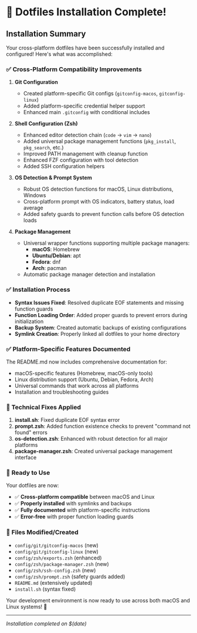 # 🎉 Dotfiles Installation Complete!

## Installation Summary

Your cross-platform dotfiles have been successfully installed and configured! Here's what was accomplished:

### ✅ **Cross-Platform Compatibility Improvements**

1. **Git Configuration**
   - Created platform-specific Git configs (`gitconfig-macos`, `gitconfig-linux`)
   - Added platform-specific credential helper support
   - Enhanced main `.gitconfig` with conditional includes

2. **Shell Configuration (Zsh)**
   - Enhanced editor detection chain (`code` → `vim` → `nano`)
   - Added universal package management functions (`pkg_install`, `pkg_search`, etc.)
   - Improved PATH management with cleanup function
   - Enhanced FZF configuration with tool detection
   - Added SSH configuration helpers

3. **OS Detection & Prompt System**
   - Robust OS detection functions for macOS, Linux distributions, Windows
   - Cross-platform prompt with OS indicators, battery status, load average
   - Added safety guards to prevent function calls before OS detection loads

4. **Package Management**
   - Universal wrapper functions supporting multiple package managers:
     - **macOS**: Homebrew
     - **Ubuntu/Debian**: apt
     - **Fedora**: dnf
     - **Arch**: pacman
   - Automatic package manager detection and installation

### ✅ **Installation Process**

- **Syntax Issues Fixed**: Resolved duplicate EOF statements and missing function guards
- **Function Loading Order**: Added proper guards to prevent errors during initialization
- **Backup System**: Created automatic backups of existing configurations
- **Symlink Creation**: Properly linked all dotfiles to your home directory

### ✅ **Platform-Specific Features Documented**

The README.md now includes comprehensive documentation for:
- macOS-specific features (Homebrew, macOS-only tools)
- Linux distribution support (Ubuntu, Debian, Fedora, Arch)
- Universal commands that work across all platforms
- Installation and troubleshooting guides

### 🔧 **Technical Fixes Applied**

1. **install.sh**: Fixed duplicate EOF syntax error
2. **prompt.zsh**: Added function existence checks to prevent "command not found" errors
3. **os-detection.zsh**: Enhanced with robust detection for all major platforms
4. **package-manager.zsh**: Created universal package management interface

### 🚀 **Ready to Use**

Your dotfiles are now:
- ✅ **Cross-platform compatible** between macOS and Linux
- ✅ **Properly installed** with symlinks and backups
- ✅ **Fully documented** with platform-specific instructions
- ✅ **Error-free** with proper function loading guards

### 📁 **Files Modified/Created**

- `config/git/gitconfig-macos` (new)
- `config/git/gitconfig-linux` (new)
- `config/zsh/exports.zsh` (enhanced)
- `config/zsh/package-manager.zsh` (new)
- `config/zsh/ssh-config.zsh` (new)
- `config/zsh/prompt.zsh` (safety guards added)
- `README.md` (extensively updated)
- `install.sh` (syntax fixed)

Your development environment is now ready to use across both macOS and Linux systems! 🎯

---

*Installation completed on $(date)*
